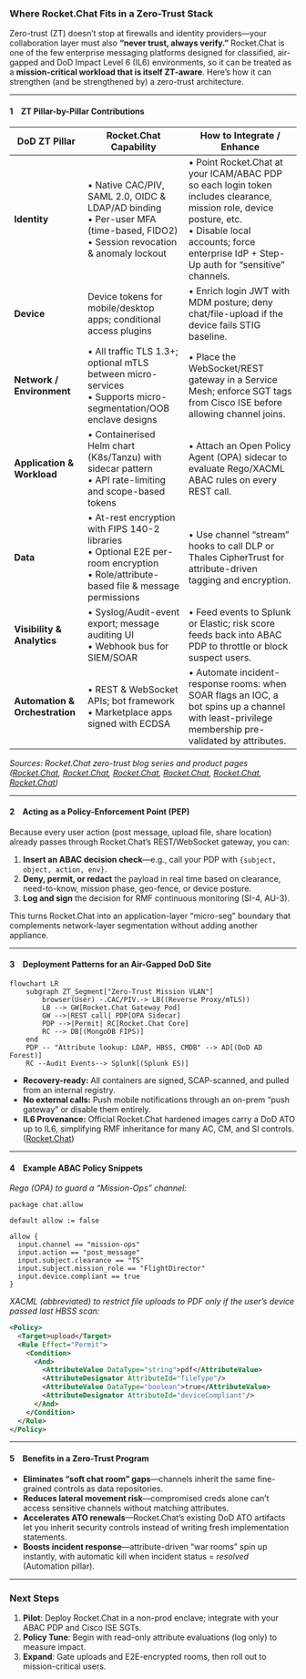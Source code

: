 ### Where Rocket.Chat Fits in a Zero-Trust Stack

Zero-trust (ZT) doesn’t stop at firewalls and identity providers—your collaboration layer must also **“never trust, always verify.”** Rocket.Chat is one of the few enterprise messaging platforms designed for classified, air-gapped and DoD Impact Level 6 (IL6) environments, so it can be treated as a **mission-critical workload that is itself ZT-aware**. Here’s how it can strengthen (and be strengthened by) a zero-trust architecture.

---

#### 1 ZT Pillar-by-Pillar Contributions

| DoD ZT Pillar                  | Rocket.Chat Capability                                                                                                                    | How to Integrate / Enhance                                                                                                                                                                                      |
| ------------------------------ | ----------------------------------------------------------------------------------------------------------------------------------------- | --------------------------------------------------------------------------------------------------------------------------------------------------------------------------------------------------------------- |
| **Identity**                   | • Native CAC/PIV, SAML 2.0, OIDC & LDAP/AD binding<br>• Per-user MFA (time-based, FIDO2)<br>• Session revocation & anomaly lockout        | • Point Rocket.Chat at your ICAM/ABAC PDP so each login token includes clearance, mission role, device posture, etc.<br>• Disable local accounts; force enterprise IdP + Step-Up auth for “sensitive” channels. |
| **Device**                     | Device tokens for mobile/desktop apps; conditional access plugins                                                                         | • Enrich login JWT with MDM posture; deny chat/file-upload if the device fails STIG baseline.                                                                                                                   |
| **Network / Environment**      | • All traffic TLS 1.3+; optional mTLS between micro-services<br>• Supports micro-segmentation/OOB enclave designs                         | • Place the WebSocket/REST gateway in a Service Mesh; enforce SGT tags from Cisco ISE before allowing channel joins.                                                                                            |
| **Application & Workload**     | • Containerised Helm chart (K8s/Tanzu) with sidecar pattern<br>• API rate-limiting and scope-based tokens                                 | • Attach an Open Policy Agent (OPA) sidecar to evaluate Rego/XACML ABAC rules on every REST call.                                                                                                               |
| **Data**                       | • At-rest encryption with FIPS 140-2 libraries<br>• Optional E2E per-room encryption<br>• Role/attribute-based file & message permissions | • Use channel “stream” hooks to call DLP or Thales CipherTrust for attribute-driven tagging and encryption.                                                                                                     |
| **Visibility & Analytics**     | • Syslog/Audit-event export; message auditing UI<br>• Webhook bus for SIEM/SOAR                                                           | • Feed events to Splunk or Elastic; risk score feeds back into ABAC PDP to throttle or block suspect users.                                                                                                     |
| **Automation & Orchestration** | • REST & WebSocket APIs; bot framework<br>• Marketplace apps signed with ECDSA                                                            | • Automate incident-response rooms: when SOAR flags an IOC, a bot spins up a channel with least-privilege membership pre-validated by attributes.                                                               |

*Sources: Rocket.Chat zero-trust blog series and product pages ([Rocket.Chat][1], [Rocket.Chat][2], [Rocket.Chat][3], [Rocket.Chat][4], [Rocket.Chat][5], [Rocket.Chat][6])*

---

#### 2 Acting as a **Policy-Enforcement Point (PEP)**

Because every user action (post message, upload file, share location) already passes through Rocket.Chat’s REST/WebSocket gateway, you can:

1. **Insert an ABAC decision check**—e.g., call your PDP with `{subject, object, action, env}`.
2. **Deny, permit, or redact** the payload in real time based on clearance, need-to-know, mission phase, geo-fence, or device posture.
3. **Log and sign** the decision for RMF continuous monitoring (SI-4, AU-3).

This turns Rocket.Chat into an application-layer “micro-seg” boundary that complements network-layer segmentation without adding another appliance.

---

#### 3 Deployment Patterns for an Air-Gapped DoD Site

```mermaid
flowchart LR
    subgraph ZT_Segment["Zero-Trust Mission VLAN"]
        browser(User) -.CAC/PIV.-> LB((Reverse Proxy/mTLS))
        LB --> GW[Rocket.Chat Gateway Pod]
        GW -->|REST call| PDP[OPA Sidecar]
        PDP -->|Permit| RC[Rocket.Chat Core]
        RC --> DB[(MongoDB FIPS)]
    end
    PDP -- "Attribute lookup: LDAP, HBSS, CMDB" --> AD[(DoD AD Forest)]
    RC --Audit Events--> Splunk[(Splunk ES)]
```

* **Recovery-ready:** All containers are signed, SCAP-scanned, and pulled from an internal registry.
* **No external calls:** Push mobile notifications through an on-prem “push gateway” or disable them entirely.
* **IL6 Provenance:** Official Rocket.Chat hardened images carry a DoD ATO up to IL6, simplifying RMF inheritance for many AC, CM, and SI controls. ([Rocket.Chat][6])

---

#### 4 Example ABAC Policy Snippets

*Rego (OPA) to guard a “Mission-Ops” channel:*

```rego
package chat.allow

default allow := false

allow {
  input.channel == "mission-ops"
  input.action == "post_message"
  input.subject.clearance == "TS"
  input.subject.mission_role == "FlightDirector"
  input.device.compliant == true
}
```

*XACML (abbreviated) to restrict file uploads to PDF only if the user’s device passed last HBSS scan:*

```xml
<Policy>
  <Target>upload</Target>
  <Rule Effect="Permit">
    <Condition>
      <And>
        <AttributeValue DataType="string">pdf</AttributeValue>
        <AttributeDesignator AttributeId="fileType"/>
        <AttributeValue DataType="boolean">true</AttributeValue>
        <AttributeDesignator AttributeId="deviceCompliant"/>
      </And>
    </Condition>
  </Rule>
</Policy>
```

---

#### 5 Benefits in a Zero-Trust Program

* **Eliminates “soft chat room” gaps**—channels inherit the same fine-grained controls as data repositories.
* **Reduces lateral movement risk**—compromised creds alone can’t access sensitive channels without matching attributes.
* **Accelerates ATO renewals**—Rocket.Chat’s existing DoD ATO artifacts let you inherit security controls instead of writing fresh implementation statements.
* **Boosts incident response**—attribute-driven “war rooms” spin up instantly, with automatic kill when incident status = *resolved* (Automation pillar).

---

### Next Steps

1. **Pilot**: Deploy Rocket.Chat in a non-prod enclave; integrate with your ABAC PDP and Cisco ISE SGTs.
2. **Policy Tune**: Begin with read-only attribute evaluations (log only) to measure impact.
3. **Expand**: Gate uploads and E2E-encrypted rooms, then roll out to mission-critical users.

[1]: https://www.rocket.chat/blog/blog-out-of-band-communication?utm_source=chatgpt.com "How out of band communication strengthens zero trust security ..."
[2]: https://www.rocket.chat/?utm_source=chatgpt.com "Rocket.Chat | Secure CommsOS™ for Mission-Critical Operations"
[3]: https://www.rocket.chat/blog/edge-computing-for-mission-critical-communications?utm_source=chatgpt.com "Benefits of edge computing for mission critical communications in ..."
[4]: https://www.rocket.chat/blog/why-digital-sovereignty-is-the-new-national-treasure?utm_source=chatgpt.com "Why digital sovereignty is the new national treasure - Rocket.Chat"
[5]: https://www.rocket.chat/blog/lessons-from-war-plans-group-chat-leak?utm_source=chatgpt.com "Lessons from the U.S. War Plans Leak on Secure Comms"
[6]: https://www.rocket.chat/blog/introducing-rocket-chat-secure-commsos?utm_source=chatgpt.com "Introducing Rocket.Chat Secure CommsOS™ for mission-critical ..."
